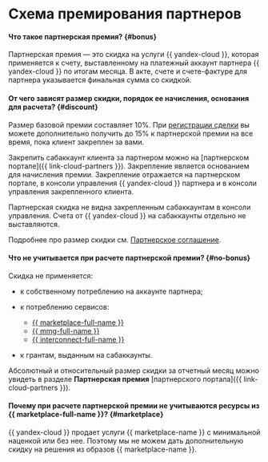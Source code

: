 # Схема премирования партнеров

#### Что такое партнерская премия? {#bonus}

Партнерская премия — это скидка на услуги {{ yandex-cloud }}, которая применяется к счету, выставленному на платежный аккаунт партнера {{ yandex-cloud }} по итогам месяца. В акте, счете и счете-фактуре для партнера указывается финальная сумма со скидкой.

#### От чего зависят размер скидки, порядок ее начисления, основания для расчета? {#discount}

Размер базовой премии составляет 10%. При [регистрации сделки](../../partner/program/var-tools.md#deal-reg) вы можете дополнительно получить до 15% к партнерской премии на все время, пока клиент закреплен за вами.

Закрепить сабаккаунт клиента за партнером можно на [партнерском портале]({{ link-cloud-partners }}). Закрепление является основанием для начисления премии. Закрепление отражается на партнерском портале, в консоли управления {{ yandex-cloud }} партнера и в консоли управления закрепленного клиента.

Партнерская скидка не видна закрепленным сабаккаунтам в консоли управления. Счета от {{ yandex-cloud }} на сабаккаунты отдельно не выставляются.

Подробнее про размер скидки см. [Партнерское соглашение](https://yandex.ru/legal/cloud_grant/?lang=ru).

#### Что не учитывается при расчете партнерской премии? {#no-bonus}

Скидка не применяется:

* к собственному потреблению на аккаунте партнера;
* к потреблению сервисов:

  * [{{ marketplace-full-name }}](/marketplace)
  * [{{ mmg-full-name }}](../../storedoc/)
  * [{{ interconnect-full-name }}](../../interconnect/)

* к грантам, выданным на сабаккаунты.

Абсолютный и относительный размер скидки за отчетный месяц можно увидеть в разделе **Партнерская премия** [партнерского портала]({{ link-cloud-partners }}).

#### Почему при расчете партнерской премии не учитываются ресурсы из {{ marketplace-full-name }}? {#marketplace}

{{ yandex-cloud }} продает услуги {{ marketplace-name }} с минимальной наценкой или без нее. Поэтому мы не можем дать дополнительную скидку на решения из образов {{ marketplace-name }}.
